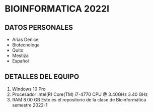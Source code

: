 # BIOINFORMATICA 2022I
## DATOS PERSONALES
- Arias Denice
- Biotecnologa
- Quito
- Mestiza
- Español
## DETALLES DEL EQUIPO
1. Windows 10 Pro
2. Procesador Intel(R) Core(TM) i7-4770 CPU @ 3.40GHz 3.40 GHz
3. RAM 8.00 GB
Este es el repositorio de la clase de Bioinformática semestre 2022-1
